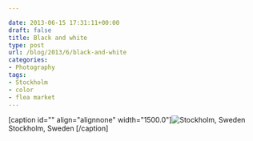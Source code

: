 ```yaml
---

date: 2013-06-15 17:31:11+00:00
draft: false
title: Black and white
type: post
url: /blog/2013/6/black-and-white
categories:
- Photography
tags:
- Stockholm
- color
- flea market
---
```


[caption id="" align="alignnone" width="1500.0"]![ Stockholm, Sweden ](/images/2013-06-15-20136black-and-white/20130601-R0010482.jpg)
 Stockholm, Sweden [/caption]
